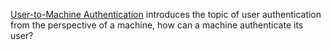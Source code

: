 [User-to-Machine Authentication](https://youtu.be/wEc0FFxw6aY) introduces the 
topic of user authentication from the perspective of a machine, how can a 
machine authenticate its user?
